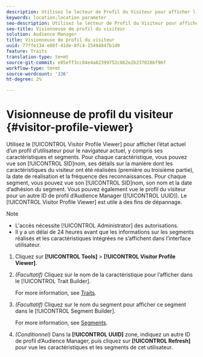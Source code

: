 ```yaml
---
description: Utilisez le lecteur de Profil du Visiteur pour afficher l’état actuel d’un profil d’utilisateur pour le navigateur actuel, y compris ses caractéristiques et segments. Pour chaque caractéristique, vous pouvez vue son SID, son nom, des détails sur la façon dont les caractéristiques du visiteur ont été réalisées (première ou troisième partie), la date de réalisation et la fréquence des reconnaissances. Pour chaque segment, vous pouvez vue son SID, son nom et la date d’adhésion du segment. Vous pouvez également vue le profil du visiteur pour un autre identifiant de profil d’Audience Manager (UUID). Le lecteur de Profil du Visiteur est utile pour la résolution des problèmes.
keywords: location;location parameter
seo-description: Utilisez le lecteur de Profil du Visiteur pour afficher l’état actuel d’un profil d’utilisateur pour le navigateur actuel, y compris ses caractéristiques et segments. Pour chaque caractéristique, vous pouvez vue son SID, son nom, des détails sur la façon dont les caractéristiques du visiteur ont été réalisées (première ou troisième partie), la date de réalisation et la fréquence des reconnaissances. Pour chaque segment, vous pouvez vue son SID, son nom et la date d’adhésion du segment. Vous pouvez également vue le profil du visiteur pour un autre identifiant de profil d’Audience Manager (UUID). Le lecteur de Profil du Visiteur est utile pour la résolution des problèmes.
seo-title: Visionneuse de profil du visiteur
solution: Audience Manager
title: Visionneuse de profil du visiteur
uuid: 77ffe134-e08f-41de-8fc4-15494847b1d0
feature: Traits
translation-type: tm+mt
source-git-commit: e05eff3cc04e4a82399752c862e2b2370286f96f
workflow-type: tm+mt
source-wordcount: '336'
ht-degree: 2%

---
```



# Visionneuse de profil du visiteur {#visitor-profile-viewer}

Utilisez le [!UICONTROL Visitor Profile Viewer] pour afficher l’état actuel d’un profil d’utilisateur pour le navigateur actuel, y compris ses caractéristiques et segments. Pour chaque caractéristique, vous pouvez vue son [!UICONTROL SID]nom, ses détails sur la manière dont les caractéristiques du visiteur ont été réalisées (première ou troisième partie), la date de réalisation et la fréquence des reconnaissances. Pour chaque segment, vous pouvez vue son [!UICONTROL SID]nom, son nom et la date d’adhésion du segment. Vous pouvez également vue le profil du visiteur pour un autre ID de profil d’Audience Manager ([!UICONTROL UUID]). Le [!UICONTROL Visitor Profile Viewer] est utile à des fins de dépannage.

>[!NOTE]
>
>* L&#39;accès nécessite [!UICONTROL Administrator] des autorisations.
>* Il y a un délai de 24 heures avant que les informations sur les segments réalisés et les caractéristiques intégrées ne s’affichent dans l’interface utilisateur.


<!-- 
Traits that are not part of a segment will not appear in the
<span class="wintitle"> Visitor Profile Viewer</span>.
-->

1. Cliquez sur **[!UICONTROL Tools]** > **[!UICONTROL Visitor Profile Viewer]**.

1. *(Facultatif)* Cliquez sur le nom de la caractéristique pour l’afficher dans le [!UICONTROL Trait Builder].

   For more information, see [Traits](../features/traits/trait-details-page.md).

1. *(Facultatif)* Cliquez sur le nom du segment pour afficher ce segment dans le [!UICONTROL Segment Builder].

   For more information, see [Segments](../features/segments/segments-purpose.md).

1. *(Conditionnel)* Dans la **[!UICONTROL UUID]** zone, indiquez un autre ID de profil d’Audience Manager, puis cliquez sur **[!UICONTROL Refresh]** pour vue les caractéristiques et les segments de cet utilisateur.